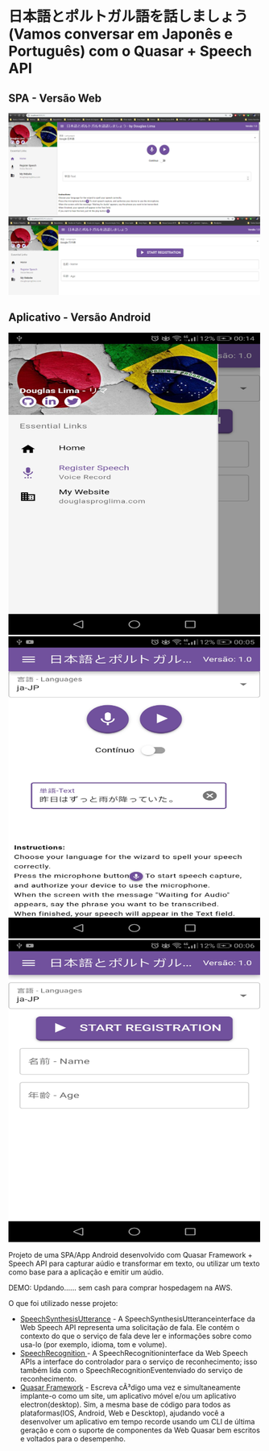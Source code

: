 # 日本語とポルトガル語を話しましょう(Vamos conversar em Japonês e Português) com o Quasar + Speech API 

## SPA - Versão Web

<img src="demo/Home-pwa.png" width=500 /></br>
<img src="demo/Cad-pwa.png" width=500 />

## Aplicativo - Versão Android

<img src="demo/Menu-apk.jpg" width=500 height="600" /></br>
<img src="demo/Home-apk.jpg" width=500 height="600" /></br>
<img src="demo/Cad-apk.jpg" width=500 height="600" />

Projeto de uma SPA/App Android desenvolvido com Quasar Framework + Speech API para capturar aúdio e transformar em texto, ou utilizar um texto como base para a aplicação e emitir um aúdio.

DEMO: Updando...... sem cash para comprar hospedagem na AWS.

O que foi utilizado nesse projeto:
* [SpeechSynthesisUtterance](https://developer.mozilla.org/pt-BR/docs/Web/API/SpeechSynthesisUtterance) - A SpeechSynthesisUtteranceinterface da Web Speech API representa uma solicitação de fala. Ele contém o contexto do que o serviço de fala deve ler e informações sobre como usa-lo (por exemplo, idioma, tom e volume).
* [SpeechRecognition ](https://developer.mozilla.org/pt-BR/docs/Web/API/SpeechRecognition) - A SpeechRecognitioninterface da Web Speech APIs a interface do controlador para o serviço de reconhecimento; isso também lida com o SpeechRecognitionEventenviado do serviço de reconhecimento.
* [Quasar Framework](https://quasar.dev/) - Escreva cÃ³digo uma vez e simultaneamente implante-o como um site, um aplicativo móvel e/ou um aplicativo electron(desktop). Sim, a mesma base de código para todos as plataformas(IOS, Android, Web e Descktop), ajudando você a desenvolver um aplicativo em tempo recorde usando um CLI de última geração e com o suporte de componentes da Web Quasar bem escritos e voltados para o desempenho.
